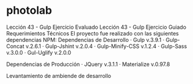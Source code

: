 # photolab
Lección 43 - Gulp Ejercicio Evaluado
Lección 43 - Gulp Ejercicio Guiado 
Requerimientos Técnicos El proyecto fue realizado con las siguientes dependencias NPM: 
Dependencias de Desarrollo · Gulp v.3.9.1 · Gulp-Concat v.2.6.1 · Gulp-Jshint v.2.0.4 · Gulp-Minify-CSS v.1.2.4 · Gulp-Sass v.3.0.0 · Gul-Uglify v.2.0.0

Dependencias de Producción 
· JQuery v.3.1.1 
· Materialize v.0.97.8

Levantamiento de ambiende de desarrollo
